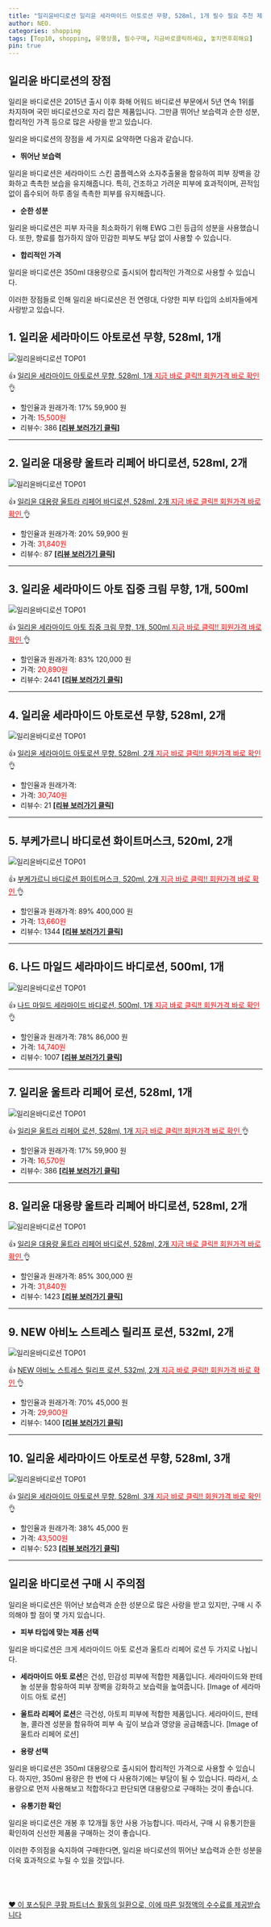 ```yaml
---
title: "일리윤바디로션 일리윤 세라마이드 아토로션 무향, 528ml, 1개 필수 필요 추천 제품 비교 최저 가격 비교 장점 구매 후기 구매평"
author: NEO.
categories: shopping
tags: [Top10, shopping, 유행상품, 필수구매, 지금바로클릭하세요, 놓치면후회해요]
pin: true
---
```

**<h2>일리윤 바디로션의 장점</h2>**

일리윤 바디로션은 2015년 출시 이후 화해 어워드 바디로션 부문에서 5년 연속 1위를 차지하며 국민 바디로션으로 자리 잡은 제품입니다. 그만큼 뛰어난 보습력과 순한 성분, 합리적인 가격 등으로 많은 사랑을 받고 있습니다.

일리윤 바디로션의 장점을 세 가지로 요약하면 다음과 같습니다.

* **뛰어난 보습력**

일리윤 바디로션은 세라마이드 스킨 콤플렉스와 소자추출물을 함유하여 피부 장벽을 강화하고 촉촉한 보습을 유지해줍니다. 특히, 건조하고 가려운 피부에 효과적이며, 끈적임 없이 흡수되어 하루 종일 촉촉한 피부를 유지해줍니다.

* **순한 성분**

일리윤 바디로션은 피부 자극을 최소화하기 위해 EWG 그린 등급의 성분을 사용했습니다. 또한, 향료를 첨가하지 않아 민감한 피부도 부담 없이 사용할 수 있습니다.

* **합리적인 가격**

일리윤 바디로션은 350ml 대용량으로 출시되어 합리적인 가격으로 사용할 수 있습니다.

이러한 장점들로 인해 일리윤 바디로션은 전 연령대, 다양한 피부 타입의 소비자들에게 사랑받고 있습니다.

   

## 1. 일리윤 세라마이드 아토로션 무향, 528ml, 1개

![일리윤바디로션 TOP01](https://thumbnail6.coupangcdn.com/thumbnails/remote/490x490ex/image/retail/images/2977220283279792-57ee4bf6-57db-4561-8fed-d9181ec85777.jpg)


👍 [일리윤 세라마이드 아토로션 무향, 528ml, 1개 <font color=red> 지금 바로 클릭!! 회원가격 바로 확인 </font> ](https://link.coupang.com/re/AFFSDP?lptag=AF3617701&subid=GithubCoopas&pageKey=6936824598&traceid=V0-153&itemId=13311997229&vendorItemId=3335127002) 👌 


- 할인율과 원래가격: 17%  59,900   원
- 가격: <span style='color:red'>15,500원</span>
- 리뷰수: 386  [**[리뷰 보러가기 클릭]**](https://link.coupang.com/re/AFFSDP?lptag=AF3617701&subid=GithubCoopas&pageKey=6936824598&traceid=V0-153&itemId=13311997229&vendorItemId=3335127002)

---


   

## 2. 일리윤 대용량 울트라 리페어 바디로션, 528ml, 2개

![일리윤바디로션 TOP01](https://thumbnail10.coupangcdn.com/thumbnails/remote/490x490ex/image/retail/images/b2847939-1004-4eb7-904c-81f65234260a5873123963858033979.png)


👍 [일리윤 대용량 울트라 리페어 바디로션, 528ml, 2개 <font color=red> 지금 바로 클릭!! 회원가격 바로 확인 </font> ](https://link.coupang.com/re/AFFSDP?lptag=AF3617701&subid=GithubCoopas&pageKey=344528374&traceid=V0-153&itemId=18173254532&vendorItemId=85322528116) 👌 


- 할인율과 원래가격: 20%  59,900   원
- 가격: <span style='color:red'>31,840원</span>
- 리뷰수: 87  [**[리뷰 보러가기 클릭]**](https://link.coupang.com/re/AFFSDP?lptag=AF3617701&subid=GithubCoopas&pageKey=344528374&traceid=V0-153&itemId=18173254532&vendorItemId=85322528116)

---


   

## 3. 일리윤 세라마이드 아토 집중 크림 무향, 1개, 500ml

![일리윤바디로션 TOP01](https://thumbnail9.coupangcdn.com/thumbnails/remote/490x490ex/image/retail/images/2949860890650303-aa90960b-1acf-4896-8623-8411e2f7221d.jpg)


👍 [일리윤 세라마이드 아토 집중 크림 무향, 1개, 500ml <font color=red> 지금 바로 클릭!! 회원가격 바로 확인 </font> ](https://link.coupang.com/re/AFFSDP?lptag=AF3617701&subid=GithubCoopas&pageKey=6980895530&traceid=V0-153&itemId=16807258610&vendorItemId=3335127000) 👌 


- 할인율과 원래가격: 83%  120,000   원
- 가격: <span style='color:red'>20,890원</span>
- 리뷰수: 2441  [**[리뷰 보러가기 클릭]**](https://link.coupang.com/re/AFFSDP?lptag=AF3617701&subid=GithubCoopas&pageKey=6980895530&traceid=V0-153&itemId=16807258610&vendorItemId=3335127000)

---


   

## 4. 일리윤 세라마이드 아토로션 무향, 528ml, 2개

![일리윤바디로션 TOP01](https://thumbnail7.coupangcdn.com/thumbnails/remote/490x490ex/image/retail/images/8486910664458781-84dd5183-7234-465d-ab93-9d2c559b322c.crdownload)


👍 [일리윤 세라마이드 아토로션 무향, 528ml, 2개 <font color=red> 지금 바로 클릭!! 회원가격 바로 확인 </font> ](https://link.coupang.com/re/AFFSDP?lptag=AF3617701&subid=GithubCoopas&pageKey=6936824598&traceid=V0-153&itemId=16807084664&vendorItemId=84723562392) 👌 


- 할인율과 원래가격: 
- 가격: <span style='color:red'>30,740원</span>
- 리뷰수: 21  [**[리뷰 보러가기 클릭]**](https://link.coupang.com/re/AFFSDP?lptag=AF3617701&subid=GithubCoopas&pageKey=6936824598&traceid=V0-153&itemId=16807084664&vendorItemId=84723562392)

---


   

## 5. 부케가르니 바디로션 화이트머스크, 520ml, 2개

![일리윤바디로션 TOP01](https://thumbnail6.coupangcdn.com/thumbnails/remote/490x490ex/image/retail/images/1153193829313569-29db5313-c8c9-4827-921f-b5fceb4eb391.jpg)


👍 [부케가르니 바디로션 화이트머스크, 520ml, 2개 <font color=red> 지금 바로 클릭!! 회원가격 바로 확인 </font> ](https://link.coupang.com/re/AFFSDP?lptag=AF3617701&subid=GithubCoopas&pageKey=7078257726&traceid=V0-153&itemId=20051253780&vendorItemId=4219509635) 👌 


- 할인율과 원래가격: 89%  400,000   원
- 가격: <span style='color:red'>13,660원</span>
- 리뷰수: 1344  [**[리뷰 보러가기 클릭]**](https://link.coupang.com/re/AFFSDP?lptag=AF3617701&subid=GithubCoopas&pageKey=7078257726&traceid=V0-153&itemId=20051253780&vendorItemId=4219509635)

---


   

## 6. 나드 마일드 세라마이드 바디로션, 500ml, 1개

![일리윤바디로션 TOP01](https://thumbnail10.coupangcdn.com/thumbnails/remote/490x490ex/image/retail/images/2155561380484632-d85ddf97-71f8-4db8-aea4-ed244c44882c.jpg)


👍 [나드 마일드 세라마이드 바디로션, 500ml, 1개 <font color=red> 지금 바로 클릭!! 회원가격 바로 확인 </font> ](https://link.coupang.com/re/AFFSDP?lptag=AF3617701&subid=GithubCoopas&pageKey=6424464698&traceid=V0-153&itemId=13837669048&vendorItemId=71793424153) 👌 


- 할인율과 원래가격: 78%  86,000   원
- 가격: <span style='color:red'>14,740원</span>
- 리뷰수: 1007  [**[리뷰 보러가기 클릭]**](https://link.coupang.com/re/AFFSDP?lptag=AF3617701&subid=GithubCoopas&pageKey=6424464698&traceid=V0-153&itemId=13837669048&vendorItemId=71793424153)

---


   

## 7. 일리윤 울트라 리페어 로션, 528ml, 1개

![일리윤바디로션 TOP01](https://thumbnail8.coupangcdn.com/thumbnails/remote/490x490ex/image/retail/images/2414583033506992-a03c9b52-923f-4e4a-a872-6adcce4a41a4.jpg)


👍 [일리윤 울트라 리페어 로션, 528ml, 1개 <font color=red> 지금 바로 클릭!! 회원가격 바로 확인 </font> ](https://link.coupang.com/re/AFFSDP?lptag=AF3617701&subid=GithubCoopas&pageKey=344528374&traceid=V0-153&itemId=12417488214&vendorItemId=3335127006) 👌 


- 할인율과 원래가격: 17%  59,900   원
- 가격: <span style='color:red'>16,570원</span>
- 리뷰수: 386  [**[리뷰 보러가기 클릭]**](https://link.coupang.com/re/AFFSDP?lptag=AF3617701&subid=GithubCoopas&pageKey=344528374&traceid=V0-153&itemId=12417488214&vendorItemId=3335127006)

---


   

## 8. 일리윤 대용량 울트라 리페어 바디로션, 528ml, 2개

![일리윤바디로션 TOP01](https://thumbnail8.coupangcdn.com/thumbnails/remote/490x490ex/image/retail/images/806979044871006-7f9ac2d0-5db5-4221-aa05-15e1c98ddfa2.jpg)


👍 [일리윤 대용량 울트라 리페어 바디로션, 528ml, 2개 <font color=red> 지금 바로 클릭!! 회원가격 바로 확인 </font> ](https://link.coupang.com/re/AFFSDP?lptag=AF3617701&subid=GithubCoopas&pageKey=4549666966&traceid=V0-153&itemId=5520155497&vendorItemId=72819694445) 👌 


- 할인율과 원래가격: 85%  300,000   원
- 가격: <span style='color:red'>31,840원</span>
- 리뷰수: 1423  [**[리뷰 보러가기 클릭]**](https://link.coupang.com/re/AFFSDP?lptag=AF3617701&subid=GithubCoopas&pageKey=4549666966&traceid=V0-153&itemId=5520155497&vendorItemId=72819694445)

---


   

## 9. NEW 아비노 스트레스 릴리프 로션, 532ml, 2개

![일리윤바디로션 TOP01](https://thumbnail8.coupangcdn.com/thumbnails/remote/490x490ex/image/vendor_inventory/5ef5/ecc10e25fe16c193f7df41e1b56e1d862c7aadb3f156fcab5d7702085935.jpg)


👍 [NEW 아비노 스트레스 릴리프 로션, 532ml, 2개 <font color=red> 지금 바로 클릭!! 회원가격 바로 확인 </font> ](https://link.coupang.com/re/AFFSDP?lptag=AF3617701&subid=GithubCoopas&pageKey=6885339024&traceid=V0-153&itemId=16513132917&vendorItemId=86622898651) 👌 


- 할인율과 원래가격: 70%  45,000   원
- 가격: <span style='color:red'>29,900원</span>
- 리뷰수: 1400  [**[리뷰 보러가기 클릭]**](https://link.coupang.com/re/AFFSDP?lptag=AF3617701&subid=GithubCoopas&pageKey=6885339024&traceid=V0-153&itemId=16513132917&vendorItemId=86622898651)

---


   

## 10. 일리윤 세라마이드 아토로션 무향, 528ml, 3개

![일리윤바디로션 TOP01](https://thumbnail6.coupangcdn.com/thumbnails/remote/490x490ex/image/retail/images/7cfcfd67-dc10-4e7d-8d3e-de1f564bfe6b3281081146968939013.png)


👍 [일리윤 세라마이드 아토로션 무향, 528ml, 3개 <font color=red> 지금 바로 클릭!! 회원가격 바로 확인 </font> ](https://link.coupang.com/re/AFFSDP?lptag=AF3617701&subid=GithubCoopas&pageKey=6936824598&traceid=V0-153&itemId=13836970307&vendorItemId=85480601736) 👌 


- 할인율과 원래가격: 38%  45,000   원
- 가격: <span style='color:red'>43,500원</span>
- 리뷰수: 523  [**[리뷰 보러가기 클릭]**](https://link.coupang.com/re/AFFSDP?lptag=AF3617701&subid=GithubCoopas&pageKey=6936824598&traceid=V0-153&itemId=13836970307&vendorItemId=85480601736)

---
**<h2>일리윤 바디로션 구매 시 주의점</h2>**

일리윤 바디로션은 뛰어난 보습력과 순한 성분으로 많은 사랑을 받고 있지만, 구매 시 주의해야 할 점이 몇 가지 있습니다.

* **피부 타입에 맞는 제품 선택**

일리윤 바디로션은 크게 세라마이드 아토 로션과 울트라 리페어 로션 두 가지로 나뉩니다.

* **세라마이드 아토 로션**은 건성, 민감성 피부에 적합한 제품입니다. 세라마이드와 판테놀 성분을 함유하여 피부 장벽을 강화하고 보습력을 높여줍니다.
[Image of 세라마이드 아토 로션]
* **울트라 리페어 로션**은 극건성, 아토피 피부에 적합한 제품입니다. 세라마이드, 판테놀, 콜라겐 성분을 함유하여 피부 속 깊이 보습과 영양을 공급해줍니다.
[Image of 울트라 리페어 로션]

* **용량 선택**

일리윤 바디로션은 350ml 대용량으로 출시되어 합리적인 가격으로 사용할 수 있습니다. 하지만, 350ml 용량은 한 번에 다 사용하기에는 부담이 될 수 있습니다. 따라서, 소용량으로 먼저 사용해보고 적합하다고 판단되면 대용량으로 구매하는 것이 좋습니다.

* **유통기한 확인**

일리윤 바디로션은 개봉 후 12개월 동안 사용 가능합니다. 따라서, 구매 시 유통기한을 확인하여 신선한 제품을 구매하는 것이 좋습니다.

이러한 주의점을 숙지하여 구매한다면, 일리윤 바디로션의 뛰어난 보습력과 순한 성분을 더욱 효과적으로 누릴 수 있을 것입니다.<br><br><br><br><br> [ ❤  이 포스팅은 쿠팡 파트너스 활동의 일환으로, 이에 따른 일정액의 수수료를 제공받습니다](https://link.coupang.com/a/bcEFyh)